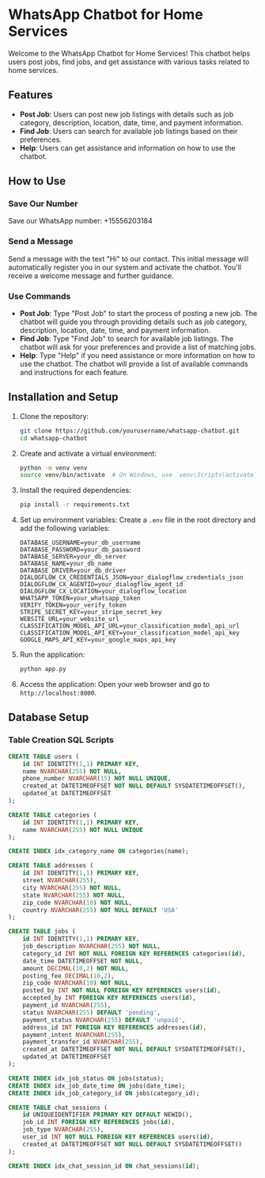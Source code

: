 # WhatsApp Chatbot for Home Services

Welcome to the WhatsApp Chatbot for Home Services! This chatbot helps users post jobs, find jobs, and get assistance with various tasks related to home services.

## Features

- **Post Job**: Users can post new job listings with details such as job category, description, location, date, time, and payment information.
- **Find Job**: Users can search for available job listings based on their preferences.
- **Help**: Users can get assistance and information on how to use the chatbot.

## How to Use

### Save Our Number

Save our WhatsApp number: +15556203184

### Send a Message

Send a message with the text "Hi" to our contact. This initial message will automatically register you in our system and activate the chatbot. You'll receive a welcome message and further guidance.

### Use Commands

- **Post Job**: Type "Post Job" to start the process of posting a new job. The chatbot will guide you through providing details such as job category, description, location, date, time, and payment information.
- **Find Job**: Type "Find Job" to search for available job listings. The chatbot will ask for your preferences and provide a list of matching jobs.
- **Help**: Type "Help" if you need assistance or more information on how to use the chatbot. The chatbot will provide a list of available commands and instructions for each feature.

## Installation and Setup

1. Clone the repository:
    ```bash
    git clone https://github.com/yourusername/whatsapp-chatbot.git
    cd whatsapp-chatbot
    ```

2. Create and activate a virtual environment:
    ```bash
    python -m venv venv
    source venv/bin/activate  # On Windows, use `venv\Scripts\activate`
    ```

3. Install the required dependencies:
    ```bash
    pip install -r requirements.txt
    ```

4. Set up environment variables:
    Create a `.env` file in the root directory and add the following variables:
    ```
    DATABASE_USERNAME=your_db_username
    DATABASE_PASSWORD=your_db_password
    DATABASE_SERVER=your_db_server
    DATABASE_NAME=your_db_name
    DATABASE_DRIVER=your_db_driver
    DIALOGFLOW_CX_CREDENTIALS_JSON=your_dialogflow_credentials_json
    DIALOGFLOW_CX_AGENTID=your_dialogflow_agent_id
    DIALOGFLOW_CX_LOCATION=your_dialogflow_location
    WHATSAPP_TOKEN=your_whatsapp_token
    VERIFY_TOKEN=your_verify_token
    STRIPE_SECRET_KEY=your_stripe_secret_key
    WEBSITE_URL=your_website_url
    CLASSIFICATION_MODEL_API_URL=your_classification_model_api_url
    CLASSIFICATION_MODEL_API_KEY=your_classification_model_api_key
    GOOGLE_MAPS_API_KEY=your_google_maps_api_key
    ```

5. Run the application:
    ```bash
    python app.py
    ```

6. Access the application:
    Open your web browser and go to `http://localhost:8000`.

## Database Setup

### Table Creation SQL Scripts

```sql
CREATE TABLE users (
    id INT IDENTITY(1,1) PRIMARY KEY,
    name NVARCHAR(255) NOT NULL,
    phone_number NVARCHAR(15) NOT NULL UNIQUE,
    created_at DATETIMEOFFSET NOT NULL DEFAULT SYSDATETIMEOFFSET(),
    updated_at DATETIMEOFFSET
);

CREATE TABLE categories (
    id INT IDENTITY(1,1) PRIMARY KEY,
    name NVARCHAR(255) NOT NULL UNIQUE
);

CREATE INDEX idx_category_name ON categories(name);

CREATE TABLE addresses (
    id INT IDENTITY(1,1) PRIMARY KEY,
    street NVARCHAR(255),
    city NVARCHAR(255) NOT NULL,
    state NVARCHAR(255) NOT NULL,
    zip_code NVARCHAR(10) NOT NULL,
    country NVARCHAR(255) NOT NULL DEFAULT 'USA'
);

CREATE TABLE jobs (
    id INT IDENTITY(1,1) PRIMARY KEY,
    job_description NVARCHAR(255) NOT NULL,
    category_id INT NOT NULL FOREIGN KEY REFERENCES categories(id),
    date_time DATETIMEOFFSET NOT NULL,
    amount DECIMAL(10,2) NOT NULL,
    posting_fee DECIMAL(10,2),
    zip_code NVARCHAR(10) NOT NULL,
    posted_by INT NOT NULL FOREIGN KEY REFERENCES users(id),
    accepted_by INT FOREIGN KEY REFERENCES users(id),
    payment_id NVARCHAR(255),
    status NVARCHAR(255) DEFAULT 'pending',
    payment_status NVARCHAR(255) DEFAULT 'unpaid',
    address_id INT FOREIGN KEY REFERENCES addresses(id),
    payment_intent NVARCHAR(255),
    payment_transfer_id NVARCHAR(255),
    created_at DATETIMEOFFSET NOT NULL DEFAULT SYSDATETIMEOFFSET(),
    updated_at DATETIMEOFFSET
);

CREATE INDEX idx_job_status ON jobs(status);
CREATE INDEX idx_job_date_time ON jobs(date_time);
CREATE INDEX idx_job_category_id ON jobs(category_id);

CREATE TABLE chat_sessions (
    id UNIQUEIDENTIFIER PRIMARY KEY DEFAULT NEWID(),
    job_id INT FOREIGN KEY REFERENCES jobs(id),
    job_type NVARCHAR(255),
    user_id INT NOT NULL FOREIGN KEY REFERENCES users(id),
    created_at DATETIMEOFFSET NOT NULL DEFAULT SYSDATETIMEOFFSET()
);

CREATE INDEX idx_chat_session_id ON chat_sessions(id);
